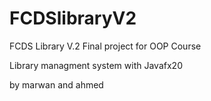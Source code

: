 # FCDSlibraryV2
FCDS Library V.2
Final project for OOP Course 

Library managment system with Javafx20

by marwan and ahmed